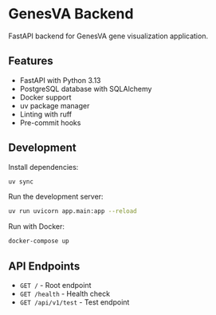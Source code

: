 # GenesVA Backend

FastAPI backend for GenesVA gene visualization application.

## Features

- FastAPI with Python 3.13
- PostgreSQL database with SQLAlchemy
- Docker support
- uv package manager
- Linting with ruff
- Pre-commit hooks

## Development

Install dependencies:
```bash
uv sync
```

Run the development server:
```bash
uv run uvicorn app.main:app --reload
```

Run with Docker:
```bash
docker-compose up
```

## API Endpoints

- `GET /` - Root endpoint
- `GET /health` - Health check
- `GET /api/v1/test` - Test endpoint